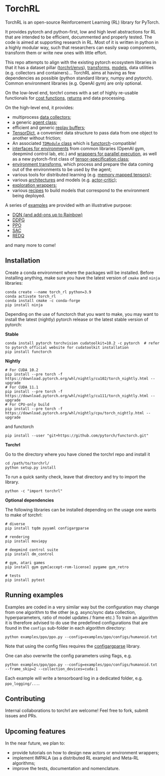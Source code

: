 # TorchRL

TorchRL is an open-source Reinforcement Learning (RL) library for PyTorch. 

It provides pytorch and python-first, low and high level abstractions for RL that are intended to be efficient, docummented and properly tested. 
The code is aimed at supporting research in RL. Most of it is written in python in a highly modular way, such that researchers can easily swap components, transform them or write new ones with little effort.

This repo attempts to align with the existing pytorch ecosystem libraries in that it has a dataset pillar ([torchrl/envs](torchrl/envs)), [transforms](torchrl/envs/transforms), [models](torchrl/modules), data utilities (e.g. collectors and containers)... 
TorchRL aims at having as few dependencies as possible (python standard library, numpy and pytorch). Common environment libraries (e.g. OpenAI gym) are only optional.

On the low-level end, torchrl comes with a set of highly re-usable functionals for [cost functions](torchrl/objectives/costs), [returns](torchrl/objectives/returns) and data processing.

On the high-level end, it provides:
- multiprocess [data collectors](torchrl/collectors/collectors.py);
- a generic [agent class](torchrl/agents/agents.py);
- efficient and generic [replay buffers](torchrl/data/replay_buffers/replay_buffers.py);
- [TensorDict](torchrl/data/tensordict/tensordict.py), a convenient data structure to pass data from one object to another without friction;
- An associated [`TDModule` class](torchrl/modules/td_module/common.py) which is [functorch](https://github.com/pytorch/functorch)-compatible! 
- [interfaces for environments](torchrl/envs) from common libraries (OpenAI gym, deepmind control lab, etc.) and [wrappers for parallel execution](torchrl/envs/vec_env.py), as well as a new pytorch-first class of [tensor-specification class](torchrl/data/tensor_specs.py);
- [environment transforms](torchrl/envs/transforms/transforms.py), which process and prepare the data coming out of the environments to be used by the agent;
- various tools for distributed learning (e.g. [memory mapped tensors](torchrl/data/tensordict/memmap.py));
- various [architectures](torchrl/modules/models/) and models (e.g. [actor-critic](torchrl/modules/td_module/actors.py));
- [exploration wrappers](torchrl/modules/td_module/exploration.py);
- various [recipes](torchrl/agents/helpers/models.py) to build models that correspond to the environment being deployed.

A series of [examples](examples/) are provided with an illustrative purpose:
- [DQN (and add-ons up to Rainbow)](examples/dqn/dqn.py)
- [DDPG](examples/ddpg/ddpg.py)
- [PPO](examples/ppo/ppo.py)
- [SAC](examples/sac/sac.py)
- [REDQ](examples/redq/redq.py)

and many more to come!

## Installation
Create a conda environment where the packages will be installed. 
Before installing anything, make sure you have the latest version of `cmake` and `ninja` libraries:

```
conda create --name torch_rl python=3.9
conda activate torch_rl
conda install cmake -c conda-forge
pip install ninja
```

Depending on the use of functorch that you want to make, you may want to install the latest (nightly) pytorch release or the latest stable version of pytorch:

**Stable**

```
conda install pytorch torchvision cudatoolkit=10.2 -c pytorch  # refer to pytorch official website for cudatoolkit installation
pip install functorch
```

**Nightly**
```
# For CUDA 10.2
pip install --pre torch -f https://download.pytorch.org/whl/nightly/cu102/torch_nightly.html --upgrade
# For CUDA 11.1
pip install --pre torch -f https://download.pytorch.org/whl/nightly/cu111/torch_nightly.html --upgrade
# For CPU-only build
pip install --pre torch -f https://download.pytorch.org/whl/nightly/cpu/torch_nightly.html --upgrade
```

and functorch
```
pip install --user "git+https://github.com/pytorch/functorch.git"
```

**Torchrl**

Go to the directory where you have cloned the torchrl repo and install it
```
cd /path/to/torchrl/
python setup.py install
```
To run a quick sanity check, leave that directory and try to import the library.
```
python -c "import torchrl"
```

**Optional dependencies**

The following libraries can be installed depending on the usage one wants to make of torchrl:
```
# diverse
pip install tqdm pyyaml configargparse

# rendering
pip install moviepy

# deepmind control suite
pip install dm_control 

# gym, atari games
pip install gym gym[accept-rom-license] pygame gym_retro

# tests
pip install pytest
```

## Running examples
Examples are coded in a very similar way but the configuration may change from one algorithm to the other (e.g. async/sync data collection, hyperparameters, ratio of model updates / frame etc.)
To train an algorithm it is therefore advised to do use the predefined configurations that are found in the `configs` sub-folder in each algorithm directory:
```
python examples/ppo/ppo.py --config=examples/ppo/configs/humanoid.txt
```
Note that using the config files requires the [configargparse](https://pypi.org/project/ConfigArgParse/) library. 

One can also overwrite the config parameters using flags, e.g.
```
python examples/ppo/ppo.py --config=examples/ppo/configs/humanoid.txt --frame_skip=2 --collection_devices=cuda:1
```

Each example will write a tensorboard log in a dedicated folder, e.g. `ppo_logging/...`.

## Contributing
Internal collaborations to torchrl are welcome! Feel free to fork, submit issues and PRs.

## Upcoming features
In the near future, we plan to:
- provide tutorials on how to design new actors or environment wrappers;
- implement IMPALA (as a distributed RL example) and Meta-RL algorithms;
- improve the tests, documentation and nomenclature.

